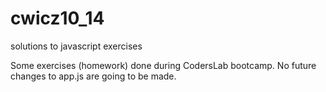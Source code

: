 # cwicz10_14
solutions to javascript exercises

Some exercises (homework) done during CodersLab bootcamp. No future changes to app.js are going to be made.
